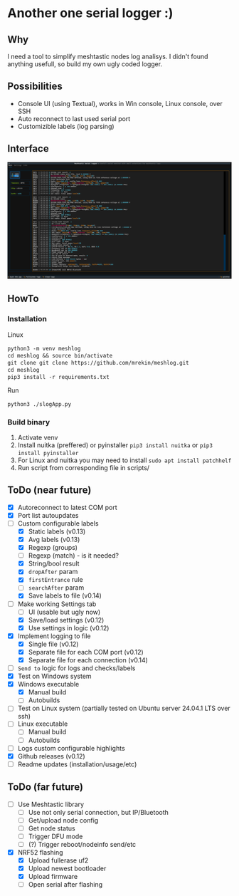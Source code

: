 # Another one serial logger :)

## Why
I need a tool to simplify meshtastic nodes log analisys. I didn't found anything usefull, so build my own ugly coded logger.

## Possibilities
* Console UI (using Textual), works in Win console, Linux console, over SSH
* Auto reconnect to last used serial port
* Customizible labels (log parsing)

## Interface

![v0.11 screen](images/screen.png)

## HowTo

### Installation 
Linux
```
python3 -m venv meshlog
cd meshlog && source bin/activate
git clone git clone https://github.com/mrekin/meshlog.git
cd meshlog
pip3 install -r requirements.txt
```

Run
```
python3 ./slogApp.py
```

### Build binary
1. Activate venv
2. Install nuitka (preffered) or pyinstaller
   `pip3 install nuitka` or 
   `pip3 install pyinstaller`
3. For Linux and nuitka you may need to install
   `sudo apt install patchhelf`
4. Run script from corresponding file in scripts/


## ToDo (near future)
- [x] Autoreconnect to latest COM port
- [x] Port list autoupdates
- [ ] Custom configurable labels
  - [x] Static labels (v0.13)
  - [x] Avg labels (v0.13)
  - [x] Regexp (groups)
  - [ ] Regexp (match) - is it needed?
  - [x] String/bool result
  - [x] `dropAfter` param
  - [x] `firstEntrance` rule
  - [ ] `searchAfter` param
  - [x] Save labels to file (v0.14)
- [ ] Make working Settings tab
  - [ ] UI (usable but ugly now)
  - [x] Save/load settings (v0.12)
  - [x] Use settings in logic (v0.12)
- [x] Implement logging to file
  - [x] Single file (v0.12)
  - [x] Separate file for each COM port (v0.12)
  - [x] Separate file for each connection (v0.14)
- [ ] `Send to` logic for logs and checks/labels
- [x] Test on Windows system
- [x] Windows executable
  - [x] Manual build
  - [ ] Autobuilds
- [ ] Test on Linux system (partially tested on Ubuntu server 24.04.1 LTS over ssh)
- [ ] Linux executable
  - [ ] Manual build
  - [ ] Autobuilds
- [ ] Logs custom configurable highlights
- [x] Github releases (v0.12)
- [ ] Readme updates (installation/usage/etc)
## ToDo (far future)
- [ ] Use Meshtastic library
  - [ ] Use not only serial connection, but IP/Bluetooth
  - [ ] Get/upload node config
  - [ ] Get node status
  - [ ] Trigger DFU mode
  - [ ] (?) Trigger reboot/nodeinfo send/etc
- [x] NRF52 flashing
  - [x] Upload fullerase uf2
  - [x] Upload newest bootloader
  - [x] Upload firmware
  - [ ] Open serial after flashing
